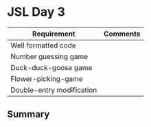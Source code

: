 # JSL Day 3

| Requirement | Comments
|---|---
| Well formatted code | 
| Number guessing game | 
| Duck-duck-goose game | 
| Flower-picking-game | 
| Double-entry modification | 


## Summary



